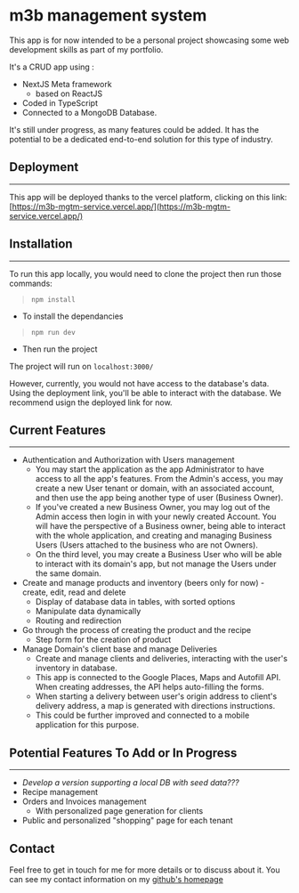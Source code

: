 # m3b management system
This app is for now intended to be a personal project showcasing some web development skills as part of my portfolio.

It's a CRUD app using :
 - NextJS Meta framework
    - based on ReactJS 
- Coded in TypeScript
- Connected to a MongoDB Database. 

It's still under progress, as many features could be added.
It has the potential to be a dedicated end-to-end solution for this type of industry.

## Deployment
---
This app will be deployed thanks to the vercel platform, clicking on this link: 
[https://m3b-mgtm-service.vercel.app/](https://m3b-mgtm-service.vercel.app/)

## Installation
---
To run this app locally, you would need to clone the project then run those commands:

> `npm install`
-  To install the dependancies 


> `npm run dev`
- Then run the project


The project will run on `localhost:3000/`

However, currently, you would not have access to the database's data. Using the deployment link, you'll be able to interact with the database. We recommend usign the deployed link for now.

## Current Features
---
- Authentication and Authorization with Users management
    - You may start the application as the app Administrator to have access to all the app's features. From the Admin's access, you may create a new User tenant or domain, with an associated account, and then use the app being another type of user (Business Owner).
    - If you've created a new Business Owner, you may log out of the Admin access then login in with your newly created Account. You will have the perspective of a Business owner, being able to interact with the whole application, and creating and managing Business Users (Users attached to the business who are not Owners).
    - On the third level, you may create a Business User who will be able to interact with its domain's app, but not manage the Users under the same domain.
- Create and manage products and inventory (beers only for now) - create, edit, read and delete
    - Display of database data in tables, with sorted options
    - Manipulate data dynamically
    - Routing and redirection
- Go through the process of creating the product and the recipe
    - Step form for the creation of product
- Manage Domain's client base and manage Deliveries
    - Create and manage clients and deliveries, interacting with the user's inventory in database.
    - This app is connected to the Google Places, Maps and Autofill API. When creating addresses, the API helps auto-filling the forms. 
    - When starting a delivery between user's origin address to client's delivery address, a map is generated with directions instructions.
    - This could be further improved and connected to a mobile application for this purpose.

## Potential Features To Add or In Progress
---
- *Develop a version supporting a local DB with seed data???*
- Recipe management
- Orders and Invoices management
    - With personalized page generation for clients
- Public and personalized "shopping" page for each tenant

## Contact
Feel free to get in touch for me for more details or to discuss about it. You can see my contact information on my [github's homepage](https://github.com/m3c-ode)

